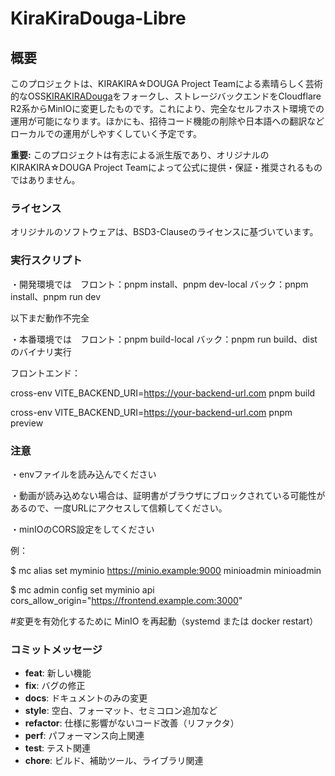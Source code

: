 # KiraKiraDouga-Libre

## 概要

このプロジェクトは、KIRAKIRA☆DOUGA Project Teamによる素晴らしく芸術的なOSS[KIRAKIRADouga](https://github.com/KIRAKIRA-DOUGA)をフォークし、ストレージバックエンドをCloudflare R2系からMinIOに変更したものです。これにより、完全なセルフホスト環境での運用が可能になります。ほかにも、招待コード機能の削除や日本語への翻訳などローカルでの運用がしやすくしていく予定です。

**重要:** このプロジェクトは有志による派生版であり、オリジナルのKIRAKIRA☆DOUGA Project Teamによって公式に提供・保証・推奨されるものではありません。

### ライセンス
オリジナルのソフトウェアは、BSD3-Clauseのライセンスに基づいています。

### 実行スクリプト
・開発環境では　フロント：pnpm install、pnpm dev-local  バック：pnpm install、pnpm run dev

以下まだ動作不完全

・本番環境では　フロント：pnpm build-local  バック：pnpm run build、distのバイナリ実行

フロントエンド：

cross-env VITE_BACKEND_URI=https://your-backend-url.com pnpm build  

cross-env VITE_BACKEND_URI=https://your-backend-url.com pnpm preview

### 注意
・envファイルを読み込んでください

・動画が読み込めない場合は、証明書がブラウザにブロックされている可能性があるので、一度URLにアクセスして信頼してください。

・minIOのCORS設定をしてください

例：

$ mc alias set myminio https://minio.example:9000 minioadmin minioadmin

$ mc admin config set myminio api cors_allow_origin="https://frontend.example.com:3000"

#変更を有効化するために MinIO を再起動（systemd または docker restart）

### コミットメッセージ
- **feat**: 新しい機能
- **fix**: バグの修正
- **docs**: ドキュメントのみの変更
- **style**: 空白、フォーマット、セミコロン追加など
- **refactor**: 仕様に影響がないコード改善（リファクタ）
- **perf**: パフォーマンス向上関連
- **test**: テスト関連
- **chore**: ビルド、補助ツール、ライブラリ関連
